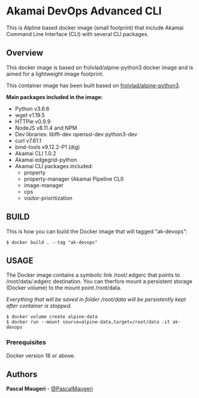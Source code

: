 # Akamai DevOps Advanced CLI

This is Alpline based docker image (small footprint) that include Akamai Command Line Interface (CLI) with several CLI packages.

## Overview

This docker image is based on frolvlad/alpine-python3 docker image and is aimed for a lightweight image footprint. 

This container image has been built based on [frolvlad/alpine-python3](https://hub.docker.com/r/frolvlad/alpine-python3/).

**Main packages included in the image:**
- Python v3.6.6
- wget v1.19.5
- HTTPie v0.9.9
- NodeJS v8.11.4 and NPM
- Dev libraries: libffi-dev openssl-dev python3-dev
- curl v7.61.1
- bind-tools v9.12.2-P1 (dig)
- Akamai CLI 1.0.2
- Akamai edgegrid-python
- Akamai CLI packages included: 
  * property
  * property-manager (Akamai Pipeline CLI)
  * image-manager
  * cps
  * visitor-prioritization



## BUILD

This is how you can build the Docker image that will tagged "ak-devops":

```
$ docker build . --tag "ak-devops"
```


## USAGE

The Docker image contains a symbolic link /root/.edgerc that points to /root/data/.edgerc destination. You can therfore mount a persistent storage (Docker volume) to the mount point /root/data.

*Everything that will be saved in folder /root/data will be persistently kept after container is stopped.*

```
$ docker volume create alpine-data
$ docker run --mount source=alpine-data,target=/root/data -it ak-devops
```


### Prerequisites

Docker version 18 or above.


## Authors

**Pascal Maugeri** - [@PascalMaugeri](https://twitter.com/PascalMaugeri)


